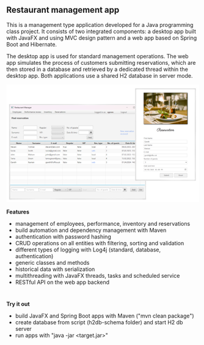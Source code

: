 ## Restaurant management app

This is a management type application developed for a Java programming class project. It consists of two integrated components: a desktop app built with JavaFX and using MVC design pattern and a web app based on Spring Boot and Hibernate. 

The desktop app is used for standard management operations. The web app simulates the process of customers submitting reservations, which are then stored in a database and retrieved by a dedicated thread within the desktop app. Both applications use a shared H2 database in server mode. 

![Screenshot from the app](restaurant-manager.png)

**Features**
- management of employees, performance, inventory and reservations
- build automation and dependency management with Maven
- authentication with password hashing
- CRUD operations on all entities with filtering, sorting and validation
- different types of logging with Log4j (standard, database, authentication)
- generic classes and methods
- historical data with serialization
- multithreading with JavaFX threads, tasks and scheduled service
- RESTful API on the web app backend

#
**Try it out**
- build JavaFX and Spring Boot apps with Maven ("mvn clean package")
- create database from script (h2db-schema folder) and start H2 db server 
- run apps with "java -jar <target.jar>"
